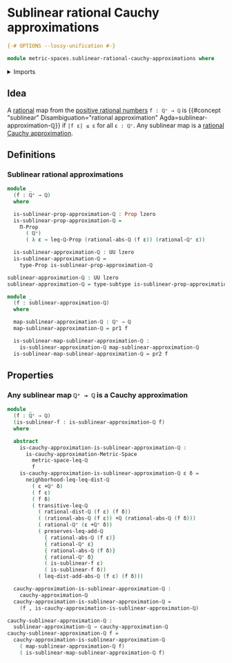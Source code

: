 # Sublinear rational Cauchy approximations

```agda
{-# OPTIONS --lossy-unification #-}

module metric-spaces.sublinear-rational-cauchy-approximations where
```

<details><summary>Imports</summary>

```agda
open import elementary-number-theory.absolute-value-rational-numbers
open import elementary-number-theory.addition-rational-numbers
open import elementary-number-theory.difference-rational-numbers
open import elementary-number-theory.distance-rational-numbers
open import elementary-number-theory.inequality-rational-numbers
open import elementary-number-theory.nonnegative-rational-numbers
open import elementary-number-theory.positive-rational-numbers
open import elementary-number-theory.rational-numbers
open import elementary-number-theory.strict-inequality-rational-numbers

open import foundation.action-on-identifications-functions
open import foundation.dependent-pair-types
open import foundation.identity-types
open import foundation.propositions
open import foundation.subtypes
open import foundation.transport-along-identifications
open import foundation.universe-levels

open import metric-spaces.cauchy-approximations-metric-spaces
open import metric-spaces.convergent-cauchy-approximations-metric-spaces
open import metric-spaces.limits-of-cauchy-approximations-premetric-spaces
open import metric-spaces.metric-space-of-rational-numbers
open import metric-spaces.metric-spaces
open import metric-spaces.rational-cauchy-approximations
```

</details>

## Idea

A [rational](elementary-number-theory.rational-numbers.md) map from the
[positive rational numbers](elementary-number-theory.positive-rational-numbers.md)
`f : ℚ⁺ → ℚ` is
{{#concept "sublinear" Disambiguation="rational approximation" Agda=sublinear-approximation-ℚ}}
if `|f ε| ≤ ε` for all `ε : ℚ⁺`. Any sublinear map is a
[rational Cauchy approximation](metric-spaces.rational-cauchy-approximations.md).

## Definitions

### Sublinear rational approximations

```agda
module _
  (f : ℚ⁺ → ℚ)
  where

  is-sublinear-prop-approximation-ℚ : Prop lzero
  is-sublinear-prop-approximation-ℚ =
    Π-Prop
      ( ℚ⁺)
      ( λ ε → leq-ℚ-Prop (rational-abs-ℚ (f ε)) (rational-ℚ⁺ ε))

  is-sublinear-approximation-ℚ : UU lzero
  is-sublinear-approximation-ℚ =
    type-Prop is-sublinear-prop-approximation-ℚ

sublinear-approximation-ℚ : UU lzero
sublinear-approximation-ℚ = type-subtype is-sublinear-prop-approximation-ℚ

module _
  (f : sublinear-approximation-ℚ)
  where

  map-sublinear-approximation-ℚ : ℚ⁺ → ℚ
  map-sublinear-approximation-ℚ = pr1 f

  is-sublinear-map-sublinear-approximation-ℚ :
    is-sublinear-approximation-ℚ map-sublinear-approximation-ℚ
  is-sublinear-map-sublinear-approximation-ℚ = pr2 f
```

## Properties

### Any sublinear map `ℚ⁺ → ℚ` is a Cauchy approximation

```agda
module _
  (f : ℚ⁺ → ℚ)
  (is-sublinear-f : is-sublinear-approximation-ℚ f)
  where

  abstract
    is-cauchy-approximation-is-sublinear-approximation-ℚ :
      is-cauchy-approximation-Metric-Space
        metric-space-leq-ℚ
        f
    is-cauchy-approximation-is-sublinear-approximation-ℚ ε δ =
      neighborhood-leq-leq-dist-ℚ
        ( ε +ℚ⁺ δ)
        ( f ε)
        ( f δ)
        ( transitive-leq-ℚ
          ( rational-dist-ℚ (f ε) (f δ))
          ( (rational-abs-ℚ (f ε)) +ℚ (rational-abs-ℚ (f δ)))
          ( rational-ℚ⁺ (ε +ℚ⁺ δ))
          ( preserves-leq-add-ℚ
            { rational-abs-ℚ (f ε)}
            { rational-ℚ⁺ ε}
            { rational-abs-ℚ (f δ)}
            { rational-ℚ⁺ δ}
            ( is-sublinear-f ε)
            ( is-sublinear-f δ))
          ( leq-dist-add-abs-ℚ (f ε) (f δ)))

  cauchy-approximation-is-sublinear-approximation-ℚ :
    cauchy-approximation-ℚ
  cauchy-approximation-is-sublinear-approximation-ℚ =
    (f , is-cauchy-approximation-is-sublinear-approximation-ℚ)

cauchy-sublinear-approximation-ℚ :
  sublinear-approximation-ℚ → cauchy-approximation-ℚ
cauchy-sublinear-approximation-ℚ f =
  cauchy-approximation-is-sublinear-approximation-ℚ
    ( map-sublinear-approximation-ℚ f)
    ( is-sublinear-map-sublinear-approximation-ℚ f)
```
